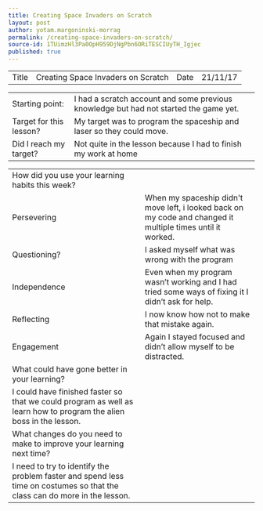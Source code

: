 ```yaml
---
title: Creating Space Invaders on Scratch
layout: post
author: yotam.margoninski-morrag
permalink: /creating-space-invaders-on-scratch/
source-id: 1TUimzHl3Pa0OpH959DjNgPbn6ORiTESCIUyTH_Igjec
published: true
---
```

<table>
  <tr>
    <td>Title</td>
    <td>Creating Space Invaders on Scratch</td>
    <td>Date</td>
    <td>21/11/17</td>
  </tr>
</table>


<table>
  <tr>
    <td>Starting point:</td>
    <td>I had a scratch account and some previous knowledge but had not started the game yet.</td>
  </tr>
  <tr>
    <td>Target for this lesson?</td>
    <td>My target was to program the spaceship and laser so they could move.</td>
  </tr>
  <tr>
    <td>Did I reach my target? </td>
    <td>Not quite in the lesson because I had to finish my work at home</td>
  </tr>
</table>


<table>
  <tr>
    <td>How did you use your learning habits this week?</td>
    <td></td>
  </tr>
  <tr>
    <td>Persevering</td>
    <td>When my spaceship didn't move left, i looked back on my code and changed it multiple times until it worked.</td>
  </tr>
  <tr>
    <td>Questioning?</td>
    <td>I asked myself what was wrong with the program</td>
  </tr>
  <tr>
    <td>Independence</td>
    <td>Even when my program wasn’t working and I had tried some ways of fixing it I didn’t ask for help.</td>
  </tr>
  <tr>
    <td>Reflecting</td>
    <td>I now know how not to make that mistake again.</td>
  </tr>
  <tr>
    <td>Engagement</td>
    <td>Again I stayed focused and didn’t allow myself to be distracted.</td>
  </tr>
  <tr>
    <td>What could have gone better in your learning?</td>
    <td></td>
  </tr>
  <tr>
    <td>I could have finished faster so that we could program as well as learn how to program the alien boss in the lesson. </td>
    <td></td>
  </tr>
  <tr>
    <td>What changes do you need to make to improve your learning next time?</td>
    <td></td>
  </tr>
  <tr>
    <td>I need to try to identify the problem faster and spend less time on costumes so that the class can do more in the lesson.</td>
    <td></td>
  </tr>
</table>



